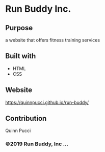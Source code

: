 # Run Buddy Inc.
## Purpose
a website that offers fitness training services

## Built with
* HTML
* CSS

## Website
https://quinnpucci.github.io/run-buddy/

## Contribution
Quinn Pucci

### ©️2019 Run Buddy, Inc ...
